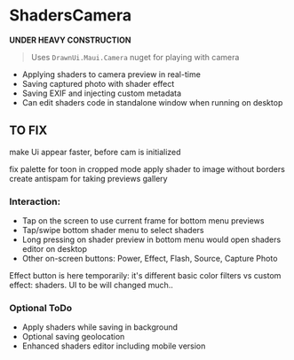 # ShadersCamera

**UNDER HEAVY CONSTRUCTION**

> Uses `DrawnUi.Maui.Camera` nuget for playing with camera

* Applying shaders to camera preview in real-time
* Saving captured photo with shader effect
* Saving EXIF and injecting custom metadata
* Can edit shaders code in standalone window when running on desktop

## TO FIX

make Ui appear faster, before cam is initialized

fix palette for toon
in cropped mode apply shader to image without borders
create antispam for taking previews
gallery
### Interaction:

* Tap on the screen to use current frame for bottom menu previews
* Tap/swipe bottom shader menu to select shaders
* Long pressing on shader preview in bottom menu would open shaders editor on desktop
* Other on-screen buttons: Power, Effect, Flash, Source, Capture Photo

Effect button is here temporarily: it's different basic color filters vs custom effect: shaders.
UI to be will changed much..

### Optional ToDo

* Apply shaders while saving in background
* Optional saving geolocation
* Enhanced shaders editor including mobile version